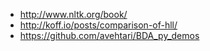 * http://www.nltk.org/book/
* http://koff.io/posts/comparison-of-hll/
* https://github.com/avehtari/BDA_py_demos
